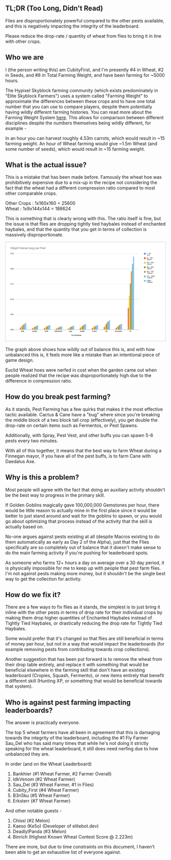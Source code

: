 ## TL;DR (Too Long, Didn't Read)

Flies are disproportionately powerful compared to the other pests available, and this is negatively impacting the integrity of the leaderboard. 

Please reduce the drop-rate / quantity of wheat from flies to bring it in line with other crops.
## Who we are

I (the person writing this) am CubityFirst, and I'm presently #4 in Wheat, #2 in Seeds, and #8 in Total Farming Weight, and have been farming for ~5000 hours.

The Hypixel Skyblock farming community (which exists predominately in "Elite Skyblock Farmers") uses a system called "Farming Weight" to approximate the differences between these crops and to have one total number that you can use to compare players, despite them potentially having wildly different farming histories. You can read more about the Farming Weight System [here](https://elitebot.dev/info).
This allows for comparison between different disciplines despite the numbers themselves being wildly different, for example -

In an hour you can harvest roughly 4.53m carrots, which would result in ~15 farming weight. An hour of Wheat farming would give ~1.5m Wheat (and some number of seeds), which would result in ~15 farming weight.

## What is the actual issue?

This is a mistake that has been made before. Famously the wheat hoe was prohibitively expensive due to a mix-up in the recipe not considering the fact that the wheat had a different compression ratio compared to most other comparable crops.

Other Crops : 1x160x160 = 25600  
Wheat : 1x9x144x144 = 186624

This is something that is clearly wrong with this. The ratio itself is fine, but the issue is that flies are dropping tightly tied haybales instead of enchanted haybales, and that the quantity that you get in terms of collection is massively disproportionate.

![weight_gained.png](./assets/weight_gained.png)

The graph above shows how wildly out of balance this is, and with how unbalanced this is, it feels more like a mistake than an intentional piece of game design.

Euclid Wheat hoes were nerfed in cost when the garden came out when people realized that the recipe was disproportionately high due to the difference in compression ratio.

## How do you break pest farming?

As it stands, Pest Farming has a few quirks that makes it the most effective tactic available. Cactus & Cane have a "bug" where since you're breaking the middle block of a two block tall crop (effectively), you get double the drop-rate on certain items such as Fermentos, or Pest Spawns.

Additionally, with Spray, Pest Vest, and other buffs you can spawn 5-6 pests every two minutes.

With all of this together, it means that the best way to farm Wheat during a Finnegan mayor, if you have all of the pest buffs, is to farm Cane with Daedalus Axe.

## Why is this a problem?

Most people will agree with the fact that doing an auxiliary activity shouldn't be the best way to progress in the primary skill.

If Golden Goblins magically gave 100,000,000 Gemstones per hour, there would be little reason to actually mine in the first place since it would be better to just stand around and wait for the goblins to spawn, or you would go about optimizing that process instead of the activity that the skill is actually based on.

No-one argues against pests existing at all (despite Macros existing to do them automatically as early as Day 2 of the Alpha), just that the Flies specifically are so completely out of balance that it doesn't make sense to do the main farming activity if you're pushing for leaderboard spots.

As someone who farms 12+ hours a day on average over a 30 day period, it is physically impossible for me to keep up with people that pest farm flies. I'm not against pests making more money, but it shouldn't be the single best way to get the collection for activity.
## How do we fix it?

There are a few ways to fix flies as it stands, the simplest is to just bring it inline with the other pests in terms of drop rate for their individual crops by making them drop higher quantities of Enchanted Haybales instead of Tightly Tied Haybales, or drastically reducing the drop rate for Tightly Tied Haybales.

Some would prefer that it's changed so that flies are still beneficial in terms of money per hour, but not in a way that would impact the leaderboards (for example removing pests from contributing towards crop collections).

Another suggestion that has been put forward is to remove the wheat from their drop table entirely, and replace it with something that would be beneficial elsewhere in the farming skill that don't have an existing leaderboard (Cropies, Squash, Fermento), or new items entirely that benefit a different skill (Hunting XP, or something that would be beneficial towards that system).

## Who is against pest farming impacting leaderboards?

The answer is practically everyone.

The top 5 wheat farmers have all been in agreement that this is damaging towards the integrity of the leaderboard, including the #1 Fly Farmer Sau_Del who has said many times that while he's not doing it strictly speaking for the wheat leaderboard, it still does need nerfing due to how unbalanced they are.

In order (and on the Wheat Leaderboard)

1. Bankhier (#1 Wheat Farmer, #2 Farmer Overall)
2. IdkVenom (#2 Wheat Farmer)
3. Sau_Del (#3 Wheat Farmer, #1 in Flies)
4. Cubity_First (#4 Wheat Farmer)
5. B3n5ku (#5 Wheat Farmer)
6. Erksterr (#7 Wheat Farmer)

And other notable guests -

1. Chissl (#2 Melon)
2. Kaeso (Ke5o) (Developer of elitebot.dev)
3. DeadlyIPanda (#3 Melon)
4. Binrich (Highest Known Wheat Contest Score @ 2.223m)

There are more, but due to time constraints on this document, I haven't been able to get an exhaustive list of everyone against.